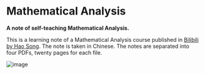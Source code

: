 # Mathematical Analysis
**A note of self-teaching Mathematical Analysis.**

This is a learning note of a Mathematical Analysis course published in [Bilibili by Hao Song](https://www.bilibili.com/video/BV1zQ4y1B7VP/?share_source=copy_web&vd_source=06483db9c3feced573d13854388dd621). The note is taken in Chinese. The notes are separated into four PDFs, twenty pages for each file.

![image](https://github.com/NathanHuXy/MathematicalAnalysis/assets/87379988/da483d34-d8de-49c5-840b-b8f9d04fd681)
